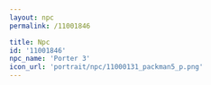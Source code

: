```yaml
---
layout: npc
permalink: /11001846

title: Npc
id: '11001846'
npc_name: 'Porter 3'
icon_url: 'portrait/npc/11000131_packman5_p.png'
---
```

